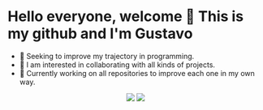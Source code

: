 # Hello everyone, welcome 👋 This is my github and I'm Gustavo

<!--
**Gustavo-S-Nascimento/Gustavo-S-Nascimento** is a ✨ _special_ ✨ repository because its `README.md` (this file) appears on your GitHub profile.

Here are some ideas to get you started:
-->
- 🌱 Seeking to improve my trajectory in programming.
- 👯 I am interested in collaborating with all kinds of projects.
- 📒 Currently working on all repositories to improve each one in my own way.

<p align="center">
<img src="https://img.shields.io/badge/Status-Developing-green"/>
<img src="https://img.shields.io/discord/1112910912089751594"/>
</p>
